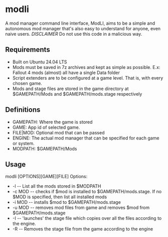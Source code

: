 # modli
A mod manager command line interface, ModLI, aims to be a simple and autonomous mod manager that's also easy to understand for anyone, even naive users.
*DISCLAIMER*
Do not use this code in a malicious way.

## Requirements
- Built on Ubuntu 24.04 LTS
- Mods must be saved in 7z archives and kept as simple as possible. E.x: Fallout 4 mods (almost) all have a single Data folder
- Script extenders are to be configured at a game level. That is, with every chosen game.
- Mods and stage files are stored in the game directory at $GAMEPATH/Mods and $GAMEPATH/mods.stage respectively

## Definitions
- GAMEPATH: Where the game is stored
- GAME: App id of selected game.
- FILE|MOD: Optional mod that can be passed
- ENGINE: The actual mod manager that can be specified for each game or system.
- MODPATH: $GAMEPATH/Mods

## Usage
modli [OPTIONS][GAME][FILE]
Options:
- -l -- List all the mods stored in $MODPATH
- -c MOD -- checks if $mod is installed to $GAMEPATH/mods.stage. If no $MOD is specified, then list all installed mods
- -i MOD -- installs $mod to $GAMEPATH/mods.stage
- -u MOD -- removes mod files from game and removes $mod from $GAMEPATH/mods.stage
- -I -- 'launches' the stage file which copies over all the files according to the engine.
- -R -- Removes the stage file from the game according to the engine
